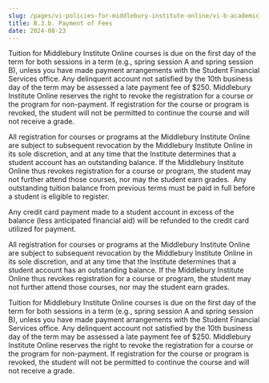 ```yaml
---
slug: /pages/vi-policies-for-middlebury-institute-online/vi-b-academic-policies/b-3-policies-concerning-enrollment-payment/b-3-b-payment-of-fees
title: B.3.b. Payment of Fees
date: 2024-08-23
---
```

Tuition for Middlebury Institute Online courses is due on the first day of the term for both sessions in a term (e.g., spring session A and spring session B), unless you have made payment arrangements with the Student Financial Services office. Any delinquent account not satisfied by the 10th business day of the term may be assessed a late payment fee of $250. Middlebury Institute Online reserves the right to revoke the registration for a course or the program for non-payment. If registration for the course or program is revoked, the student will not be permitted to continue the course and will not receive a grade. 

All registration for courses or programs at the Middlebury Institute Online are subject to subsequent revocation by the Middlebury Institute Online in its sole discretion, and at any time that the Institute determines that a student account has an outstanding balance. If the Middlebury Institute Online thus revokes registration for a course or program, the student may not further attend those courses, nor may the student earn grades.  Any outstanding tuition balance from previous terms must be paid in full before a student is eligible to register. 

Any credit card payment made to a student account in excess of the balance (less anticipated financial aid) will be refunded to the credit card utilized for payment. 

All registration for courses or programs at the Middlebury Institute Online are subject to subsequent revocation by the Middlebury Institute Online in its sole discretion, and at any time that the Institute determines that a student account has an outstanding balance. If the Middlebury Institute Online thus revokes registration for a course or program, the student may not further attend those courses, nor may the student earn grades. 

Tuition for Middlebury Institute Online courses is due on the first day of the term for both sessions in a term (e.g., spring session A and spring session B), unless you have made payment arrangements with the Student Financial Services office. Any delinquent account not satisfied by the 10th business day of the term may be assessed a late payment fee of $250. Middlebury Institute Online reserves the right to revoke the registration for a course or the program for non-payment. If registration for the course or program is revoked, the student will not be permitted to continue the course and will not receive a grade.
